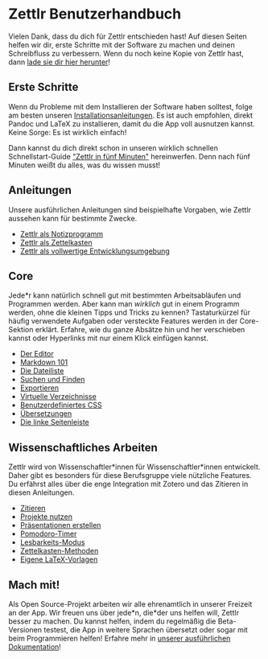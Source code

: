 # Zettlr Benutzerhandbuch

Vielen Dank, dass du dich für Zettlr entschieden hast! Auf diesen Seiten helfen wir dir, erste Schritte mit der Software zu machen und deinen Schreibfluss zu verbessern. Wenn du noch keine Kopie von Zettlr hast, dann [lade sie dir hier herunter](https://www.zettlr.com/download)!

## Erste Schritte

Wenn du Probleme mit dem Installieren der Software haben solltest, folge am besten unseren [Installationsanleitungen](install.md). Es ist auch empfohlen, direkt Pandoc und LaTeX zu installieren, damit du die App voll ausnutzen kannst. Keine Sorge: Es ist wirklich einfach!

Dann kannst du dich direkt schon in unseren wirklich schnellen Schnellstart-Guide ["Zettlr in fünf Minuten"](5-minutes.md) hereinwerfen. Denn nach fünf Minuten weißt du alles, was du wissen musst!

## Anleitungen

Unsere ausführlichen Anleitungen sind beispielhafte Vorgaben, wie Zettlr aussehen kann für bestimmte Zwecke.

* [Zettlr als Notizprogramm](guides/guide-notes.md)
* [Zettlr als Zettelkasten](guides/guide-zettelkasten.md)
* [Zettlr als vollwertige Entwicklungsumgebung](guides/guide-ide.md)

## Core

Jede\*r kann natürlich schnell gut mit bestimmten Arbeitsabläufen und Programmen werden. Aber kann man _wirklich_ gut in einem Programm werden, ohne die kleinen Tipps und Tricks zu kennen? Tastaturkürzel für häufig verwendete Aufgaben oder versteckte Features werden in der Core-Sektion erklärt. Erfahre, wie du ganze Absätze hin und her verschieben kannst oder Hyperlinks mit nur einem Klick einfügen kannst.

* [Der Editor](core/editor.md)
* [Markdown 101](reference/markdown-basics.md)
* [Die Dateiliste](core/file-list.md)
* [Suchen und Finden](core/search.md)
* [Exportieren](core/export.md)
* [Virtuelle Verzeichnisse](core/virtual-directories.md)
* [Benutzerdefiniertes CSS](core/custom-css.md)
* [Übersetzungen](core/localisation.md)
* [Die linke Seitenleiste](core/attachments.md)

## Wissenschaftliches Arbeiten

Zettlr wird von Wissenschaftler\*innen für Wissenschaftler\*innen entwickelt. Daher gibt es besonders für diese Berufsgruppe viele nützliche Features. Du erfährst alles über die enge Integration mit Zotero und das Zitieren in diesen Anleitungen.

* [Zitieren](academic/citations.md)
* [Projekte nutzen](academic/projects.md)
* [Präsentationen erstellen](academic/presentations.md)
* [Pomodoro-Timer](academic/pomodoro.md)
* [Lesbarkeits-Modus](academic/readability.md)
* [Zettelkasten-Methoden](academic/zkn-method.md)
* [Eigene LaTeX-Vorlagen](academic/custom-templates.md)

## Mach mit!

Als Open Source-Projekt arbeiten wir alle ehrenamtlich in unserer Freizeit an der App. Wir freuen uns über jede\*n, die\*der uns helfen will, Zettlr besser zu machen. Du kannst helfen, indem du regelmäßig die Beta-Versionen testest, die App in weitere Sprachen übersetzt oder sogar mit beim Programmieren helfen! Erfahre mehr in [unserer ausführlichen Dokumentation](get-involved.md)!
